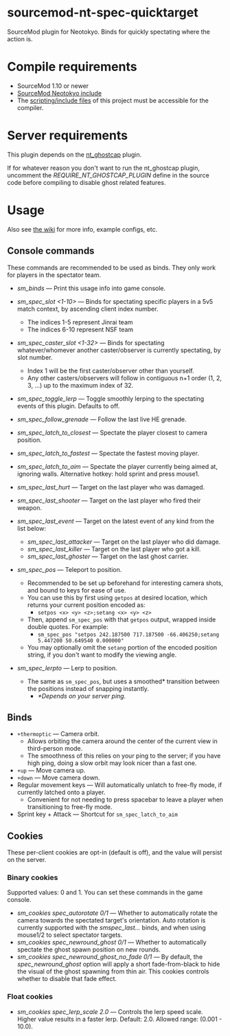 # sourcemod-nt-spec-quicktarget

SourceMod plugin for Neotokyo. Binds for quickly spectating where the action is.

# Compile requirements

- SourceMod 1.10 or newer
- [SourceMod Neotokyo include](https://github.com/softashell/sourcemod-nt-include)
- The [scripting/include files](scripting/include) of this project must be accessible for the compiler.

# Server requirements

This plugin depends on the [nt_ghostcap](https://github.com/softashell/nt-sourcemod-plugins/blob/master/scripting/nt_ghostcap.sp) plugin.

If for whatever reason you don't want to run the nt_ghostcap plugin, uncomment the _REQUIRE_NT_GHOSTCAP_PLUGIN_ define in the source code before compiling to disable ghost related features.

# Usage

Also see [the wiki](https://github.com/Rainyan/sourcemod-nt-spec-quicktarget/wiki/So-You-Wanna-Be-An-Observer) for more info, example configs, etc.

## Console commands

These commands are recommended to be used as binds. They only work for players in the spectator team.

- _sm_binds_ — Print this usage info into game console.

- _sm_spec_slot <1-10>_ — Binds for spectating specific players in a 5v5 match context, by ascending client index number.

  - The indices 1-5 represent Jinrai team
  - The indices 6-10 represent NSF team

- _sm_spec_caster_slot <1-32>_ — Binds for spectating whatever/whomever another caster/observer is currently spectating, by slot number.

  - Index 1 will be the first caster/observer other than yourself.
  - Any other casters/observers will follow in contiguous n+1 order (1, 2, 3, ...) up to the maximum index of 32.

- _sm_spec_toggle_lerp_ — Toggle smoothly lerping to the spectating events of this plugin. Defaults to off.
- _sm_spec_follow_grenade_ — Follow the last live HE grenade.
- _sm_spec_latch_to_closest_ — Spectate the player closest to camera position.
- _sm_spec_latch_to_fastest_ — Spectate the fastest moving player.
- _sm_spec_latch_to_aim_ — Spectate the player currently being aimed at, ignoring walls. Alternative hotkey: hold sprint and press mouse1.

- _sm_spec_last_hurt_ — Target on the last player who was damaged.
- _sm_spec_last_shooter_ — Target on the last player who fired their weapon.
- _sm_spec_last_event_ — Target on the latest event of any kind from the list below:

  - _sm_spec_last_attacker_ — Target on the last player who did damage.
  - _sm_spec_last_killer_ — Target on the last player who got a kill.
  - _sm_spec_last_ghoster_ — Target on the last ghost carrier.

- _sm_spec_pos_ — Teleport to position.
  - Recommended to be set up beforehand for interesting camera shots, and bound to keys for ease of use.
  - You can use this by first using `getpos` at desired location, which returns your current position encoded as:
    - `setpos <x> <y> <z>;setang <x> <y> <z>`
  - Then, append `sm_spec_pos` with that `getpos` output, wrapped inside double quotes. For example:
    - `sm_spec_pos "setpos 242.187500 717.187500 -66.406250;setang 5.447200 50.649540 0.000000"`
  - You may optionally omit the `setang` portion of the encoded position string, if you don't want to modify the viewing angle.
- _sm_spec_lerpto_ — Lerp to position.
  - The same as `sm_spec_pos`, but uses a smoothed\* transition between the positions instead of snapping instantly.
    - _\*Depends on your server ping._

## Binds

- `+thermoptic` — Camera orbit.
  - Allows orbiting the camera around the center of the current view in third-person mode.
  - The smoothness of this relies on your ping to the server; if you have high ping, doing a slow orbit may look nicer than a fast one.
- `+up` — Move camera up.
- `+down` — Move camera down.
- Regular movement keys — Will automatically unlatch to free-fly mode, if currently latched onto a player.
  - Convenient for not needing to press spacebar to leave a player when transitioning to free-fly mode.
- Sprint key + Attack — Shortcut for `sm_spec_latch_to_aim`

## Cookies

These per-client cookies are opt-in (default is off), and the value will persist on the server.

### Binary cookies

Supported values: 0 and 1. You can set these commands in the game console.

- _sm_cookies spec_autorotate 0/1_ — Whether to automatically rotate the camera towards the spectated target's orientation. Auto rotation is currently supported with the _sm*spec_last*..._ binds, and when using mouse1/2 to select spectator targets.
- _sm_cookies spec_newround_ghost 0/1_ — Whether to automatically spectate the ghost spawn position on new rounds.
- _sm_cookies spec_newround_ghost_no_fade 0/1_ — By default, the _spec_newround_ghost_ option will apply a short fade-from-black to hide the visual of the ghost spawning from thin air. This cookies controls whether to disable that fade effect.

### Float cookies

- _sm_cookies spec_lerp_scale 2.0_ — Controls the lerp speed scale. Higher value results in a faster lerp. Default: 2.0. Allowed range: (0.001 - 10.0).
